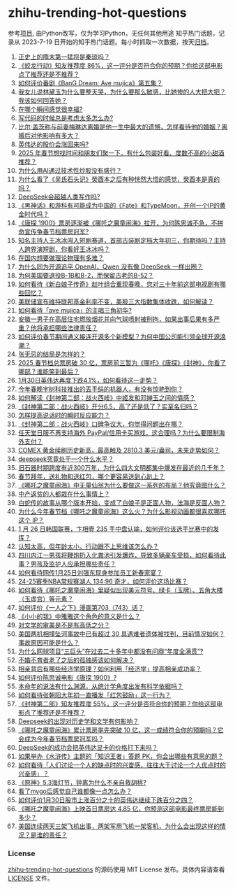 # zhihu-trending-hot-questions
参考[项目](https://github.com/justjavac/zhihu-trending-hot-questions), 由Python改写，仅为学习Python，无任何其他用途
知乎热门话题，记录从 2023-7-19
日开始的知乎热门话题。每小时抓取一次数据，按天[归档](./data)。
<!-- BEGIN -->
<!-- 最后更新时间 2025-01-31 08:26:45.196698 -->
1. [正史上的隋末第一猛将是秦琼吗？](https://www.zhihu.com/question/621419938)
1. [《蛟龙行动》知友推荐度 86%，这一评分是否符合你的预期？你给这部电影点了推荐还是不推荐？](https://www.zhihu.com/question/10873944461)
1. [如何评价番剧《BanG Dream: Ave mujica》第五集？](https://www.zhihu.com/question/10401456245)
1. [我女儿说林黛玉为什么要整天哭，为什么要那么敏感，比她惨的人大把大把？我该如何回答她？](https://www.zhihu.com/question/10747814182)
1. [在哪个瞬间感觉很幸福?](https://www.zhihu.com/question/660121511)
1. [写代码的时候总是考虑太多怎么办?](https://www.zhihu.com/question/10035751095)
1. [比尔·盖茨称与前妻梅琳达离婚是他一生中最大的遗憾，怎样看待他的婚姻？离婚后对他影响有多大？](https://www.zhihu.com/question/10671044073)
1. [英伟达的股价会涨回来吗?](https://www.zhihu.com/question/10806398090)
1. [2025 年春节想找时间和朋友们聚一下，有什么包装好看、度数不高的小甜酒推荐？](https://www.zhihu.com/question/7107679900)
1. [为什么用AI通过技术性炒股没有盛行？](https://www.zhihu.com/question/7175362912)
1. [为什么看了《吴氏石头记》癸酉本之后有种恍然大悟的感觉，癸酉本是真的吗？](https://www.zhihu.com/question/554353793)
1. [DeepSeek会超越人类写作吗?](https://www.zhihu.com/question/10849017668)
1. [《黑神话》和游科有可能成为中国的《Fate》和TypeMoon，开创一个IP的黄金时代吗？](https://www.zhihu.com/question/10889685314)
1. [《唐探  1900》票房逐渐被《哪吒之魔童闹海》拉开，为何陈思诚不急，不拼命宣传争春节档票房冠军?](https://www.zhihu.com/question/10938295241)
1. [知名主持人王冰冰闯入短剧赛道，首部古装剧定档大年初三，你期待吗？主持人跨界演短剧，你看好王冰冰吗？](https://www.zhihu.com/question/10618442769)
1. [在国内想要做理论物理有多难？](https://www.zhihu.com/question/667146047)
1. [为什么同为开源追平 OpenAI，Qwen 没有像 DeepSeek 一样出圈？](https://www.zhihu.com/question/10744161372)
1. [为何美国要退役B-1B和B-2，而保留古老的B-52？](https://www.zhihu.com/question/355710802)
1. [如何看待《新白娘子传奇》赵叶组合重现春晚，您对三十年前这部电视剧有哪些回忆？](https://www.zhihu.com/question/10773555182)
1. [美联储宣布维持联邦基金利率不变，美股三大指数集体收跌，如何解读？](https://www.zhihu.com/question/10865163685)
1. [如何看待「ave mujica」的主唱三角初华?](https://www.zhihu.com/question/10347943335)
1. [安徽一男子在高层住宅燃放烟花并向气球喷射被刑拘，如果出事后果有多严重？他将承担哪些法律责任？](https://www.zhihu.com/question/10693767229)
1. [如何评价春节期间通义接连开源多个新模型？为何中国公司能引领全球开源浪潮？](https://www.zhihu.com/question/10818862820)
1. [张无忌的结局是怎样的？](https://www.zhihu.com/question/303363383)
1. [2025 春节档总票房破 30 亿，票房前三暂为《哪吒》《唐探》《封神》，你看了哪部？谁能笑到最后？](https://www.zhihu.com/question/10823702457)
1. [1月30日英伟达再度下跌4.1%，如何看待这一走势？](https://www.zhihu.com/question/10877512620)
1. [今年春晚宇树科技推出的丢手绢的机器人，有没有惊艳到你？](https://www.zhihu.com/question/10802689553)
1. [如何解读《封神第二部：战火西岐》中姬发和邓婵玉之间的情感？](https://www.zhihu.com/question/10846337681)
1. [《封神第二部：战火西岐》开分6.5，高了还是低了？实至名归吗？](https://www.zhihu.com/question/10850785611)
1. [怎样提高说话时的瞬时反应能力？](https://www.zhihu.com/question/20733826)
1. [《封神第二部：战火西岐》口碑争议大，你觉得问题出在哪？](https://www.zhihu.com/question/10892424299)
1. [任天堂日服不再支持海外 PayPal/信用卡买游戏，这合理吗？为什么要限制海外支付？](https://www.zhihu.com/question/10896244336)
1. [COMEX 黄金续刷历史新高，最高触及 2810.3 美元/盎司，未来走势如何？](https://www.zhihu.com/question/10901600087)
1. [deepseek究竟处于一个什么水平？](https://www.zhihu.com/question/10666202502)
1. [旧石器时期跨度有近300万年，为什么四大文明都集中爆发在最近的几千年？](https://www.zhihu.com/question/660344125)
1. [春节拜年，送礼物和送红包，哪个更容易送到心趴上？](https://www.zhihu.com/question/10193381863)
1. [《哪吒之魔童闹海》中无量仙翁为什么要做这一系列的布局？他究竟图什么？](https://www.zhihu.com/question/10847772459)
1. [中产返贫的人都栽在什么事情上？](https://www.zhihu.com/question/657234416)
1. [白蛇传的故事从哪个版本开始，变成了白娘子是正面人物，法海是反面人物？](https://www.zhihu.com/question/10368169333)
1. [为什么今年春节档《哪吒之魔童闹海》这么火？为什么影视动画都很喜欢哪吒这个 IP？](https://www.zhihu.com/question/10948622914)
1. [1 月 26 日韩国联赛，卞相壹 235 手中盘认输，如何评价该选手比赛中的发挥？](https://www.zhihu.com/question/10672322913)
1. [认知太高，但年龄太小，行动跟不上思维该怎么办？](https://www.zhihu.com/question/9644574539)
1. [四川内江一男孩将鞭炮扔入化粪池引发爆炸，导致多辆豪车受损，如何看待此事？男孩及监护人应承担哪些责任？](https://www.zhihu.com/question/10921105358)
1. [如何看待网传1月25日刘强东现身参加员工新春家宴？](https://www.zhihu.com/question/10561872762)
1. [24-25赛季NBA常规赛湖人 134:96 奇才，如何评价这场比赛？](https://www.zhihu.com/question/10943767348)
1. [如何看待《哪吒之魔童闹海》里疑似出现美元符号、绿卡（玉牌）、五角大楼（玉虚宫）等元素？](https://www.zhihu.com/question/10842890348)
1. [如何评价《一人之下》漫画第703（743）话？](https://www.zhihu.com/question/10921303528)
1. [《小小的我》中雅雅这个角色的意义是什么？](https://www.zhihu.com/question/8184929093)
1. [对文学的审美是不是有高低之分？](https://www.zhihu.com/question/423201223)
1. [美国两机相撞坠河事故中已有超过 30 具遇难者遗体被找到，目前情况如何？事故原因可能是什么？](https://www.zhihu.com/question/10871868238)
1. [为什么网球项目“三巨头”在过去二十多年中都没有问鼎“年度全满贯”?](https://www.zhihu.com/question/655638242)
1. [不婚不育者老了之后的孤独感该如何解决？](https://www.zhihu.com/question/599801310)
1. [相亲背后有哪些经济学原理？如何利用「经济学」提高相亲成功率？](https://www.zhihu.com/question/10193703553)
1. [如何评价陈思诚电影《唐探 1900》?](https://www.zhihu.com/question/10622344622)
1. [本命年的说法有什么渊源，从统计学角度出发有科学依据吗？](https://www.zhihu.com/question/10307164859)
1. [如何看待张朝阳大年初一直播发「红包鼓励」这一行为？](https://www.zhihu.com/question/10873705235)
1. [《封神第二部》知友推荐度 55%，这一评分是否符合你的预期？你给这部电影点了推荐还是不推荐？](https://www.zhihu.com/question/10873952742)
1. [Deepseek的出现对历史学和文学有何影响？](https://www.zhihu.com/question/10818482571)
1. [《哪吒之魔童闹海》累计票房率先突破 10 亿，这一成绩符合你的预期吗？它会成为今年春节档票房冠军吗？](https://www.zhihu.com/question/10921012359)
1. [DeepSeek的成功会把英伟达显卡的价格打下来吗？](https://www.zhihu.com/question/10693154746)
1. [如果举办《水浒传》主题的「知识王者」答题 PK，你会出哪些有意思的题？](https://www.zhihu.com/question/9661964075)
1. [如何看待「人们讨论一个人的缺点时的兴奋感，往往大于讨论一个人优点时的兴奋感」？](https://www.zhihu.com/question/6838004684)
1. [《原神》5.3海灯节，钟离为什么不亲自救胡桃?](https://www.zhihu.com/question/10913581478)
1. [看了mygo后感觉自己谁都像一点怎么办？](https://www.zhihu.com/question/9377664420)
1. [如何评价1月30日股市上涨百分之十的英伟达继续下跌百分之四？](https://www.zhihu.com/question/10868029039)
1. [《哪吒之魔童闹海》上映首日票房达 4.85 亿，你预测这部电影最终票房能到多少？](https://www.zhihu.com/question/10850192636)
1. [美国连续两天三架飞机出事，两架军用飞机一架客机，为什么会出现这样的情况？是谁的责任？](https://www.zhihu.com/question/10893008358)
<!-- END -->
### License
[zhihu-trending-hot-questions](https://github.com/yaogengzhu/zhihu-trending-hot-questions)
的源码使用 MIT License 发布。具体内容请查看 [LICENSE](./LICENSE) 文件。
